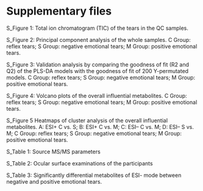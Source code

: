 # Supplementary files

S_Figure 1: Total ion chromatogram (TIC) of the tears in the QC samples.

S_Figure 2: Principal component analysis of the whole samples. C Group: reflex tears; S Group: negative emotional tears; M Group: positive emotional tears.

S_Figure 3: Validation analysis by comparing the goodness of fit (R2 and Q2) of the PLS-DA models with the goodness of fit of 200 Y-permutated models. C Group: reflex tears; S Group: negative emotional tears; M Group: positive emotional tears.

S_Figure 4: Volcano plots of the overall influential metabolites. C Group: reflex tears; S Group: negative emotional tears; M Group: positive emotional tears.

S_Figure 5 Heatmaps of cluster analysis of the overall influential metabolites. A: ESI+ C vs. S; B: ESI+ C vs. M; C: ESI– C vs. M; D: ESI– S vs. M; C Group: reflex tears; S Group: negative emotional tears; M Group: positive emotional tears.

S_Table 1: Source MS/MS parameters

S_Table 2: Ocular surface examinations of the participants

S_Table 3: Significantly differential metabolites of ESI- mode between negative and positive emotional tears.
